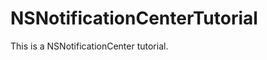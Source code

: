 NSNotificationCenterTutorial
============================

This is a NSNotificationCenter tutorial. 

